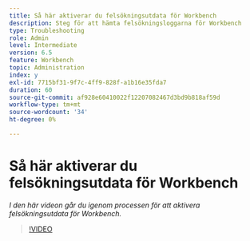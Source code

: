 ```yaml
---
title: Så här aktiverar du felsökningsutdata för Workbench
description: Steg för att hämta felsökningsloggarna för Workbench
type: Troubleshooting
role: Admin
level: Intermediate
version: 6.5
feature: Workbench
topic: Administration
index: y
exl-id: 7715bf31-9f7c-4ff9-828f-a1b16e35fda7
duration: 60
source-git-commit: af928e60410022f12207082467d3bd9b818af59d
workflow-type: tm+mt
source-wordcount: '34'
ht-degree: 0%

---
```


# Så här aktiverar du felsökningsutdata för Workbench

*I den här videon går du igenom processen för att aktivera felsökningsutdata för Workbench.*

>[!VIDEO](https://video.tv.adobe.com/v/335497?quality=12&learn=on)
